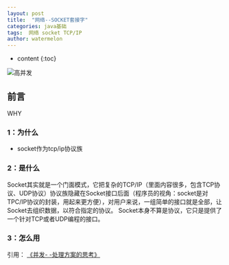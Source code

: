 ```yaml
---
layout: post
title:  "网络--SOCKET套接字"
categories: java基础
tags:  网络 socket TCP/IP
author: watermelon
---
```

* content
{:toc}

![高并发](https://images.gitee.com/uploads/images/2019/0108/190202_93d4a518_1210188.jpeg)
## 前言
WHY






### 1：为什么
* socket作为tcp/ip协议族

### 2：是什么
Socket其实就是一个门面模式，它把复杂的TCP/IP（里面内容很多，包含TCP协议、UDP协议）协议族隐藏在Socket接口后面（程序员的视角：socket是对TPC/IP协议的封装，用起来更方便），对用户来说，一组简单的接口就是全部，让Socket去组织数据，以符合指定的协议。
Socket本身不算是协议，它只是提供了一个针对TCP或者UDP编程的接口。

### 3：怎么用



  
引用：
 [《并发- -处理方案的思考》](https://bookmanxy.github.io/2018/12/21/%E5%B9%B6%E5%8F%91-%E5%A4%84%E7%90%86%E6%96%B9%E6%A1%88%E6%80%9D%E8%80%83/)  


